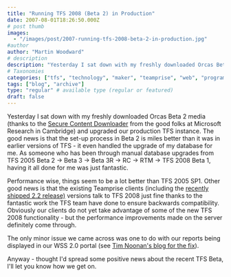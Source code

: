 ```yaml
---
title: "Running TFS 2008 (Beta 2) in Production"
date: 2007-08-01T18:26:50.000Z
# post thumb
images:
  - "/images/post/2007-running-tfs-2008-beta-2-in-production.jpg"
#author
author: "Martin Woodward"
# description
description: "Yesterday I sat down with my freshly downloaded Orcas Beta 2 media (thanks to the Secure Content Downloader from the good folks at Microsoft."
# Taxonomies
categories: ["tfs", "technology", "maker", "teamprise", "web", "programming", "personal"]
tags: ["blog", "archive"]
type: "regular" # available type (regular or featured)
draft: false
---
```

Yesterday I sat down with my freshly downloaded Orcas Beta 2 media (thanks to the [Secure Content Downloader](http://www.microsoft.com/downloads/details.aspx?familyid=9a927cf6-16e4-4e21-9608-77f06d2156bb&displaylang=en) from the good folks at Microsoft Research in Cambridge) and upgraded our production TFS instance.  The good news is that the set-up process in Beta 2 is miles better than it was in earlier versions of TFS - it even handled the upgrade of my database for me.  As someone who has been through manual database upgrades from TFS 2005 Beta 2 -> Beta 3 -> Beta 3R -> RC -> RTM -> TFS 2008 Beta 1, having it all done for me was just fantastic. 

Performance wise, things seem to be a lot better than TFS 2005 SP1.  Other good news is that the existing Teamprise clients (including the [recently shipped 2.2 release)](http://www.teamprise.com/news/2007/07/new_release_teamprise_22.html) versions talk to TFS 2008 just fine thanks to the fantastic work the TFS team have done to ensure backwards compatibility.  Obviously our clients do not yet take advantage of some of the new TFS 2008 functionality - but the performance improvements made on the server definitely come through. 

The only minor issue we came across was one to do with our reports being displayed in our WSS 2.0 portal (see [Tim Noonan's blog for the fix](http://blogs.msdn.com/hippietim/archive/2007/07/31/fix-for-reports-showing-up-properly-on-wss-2-0-for-team-foundation-server-2008-beta-2.aspx)). 

Anyway - thought I'd spread some positive news about the recent TFS Beta, I'll let you know how we get on.